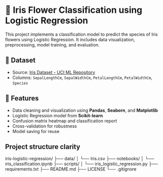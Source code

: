 # 🌸 Iris Flower Classification using Logistic Regression

This project implements a classification model to predict the species of Iris flowers using Logistic Regression. It includes data visualization, preprocessing, model training, and evaluation.

## 📂 Dataset

- Source: [Iris Dataset - UCI ML Repository](https://archive.ics.uci.edu/ml/datasets/iris)
- Columns: `SepalLengthCm`, `SepalWidthCm`, `PetalLengthCm`, `PetalWidthCm`, `Species`

## 📌 Features

- Data cleaning and visualization using **Pandas**, **Seaborn**, and **Matplotlib**
- Logistic Regression model from **Scikit-learn**
- Confusion matrix heatmap and classification report
- Cross-validation for robustness
- Model saving for reuse

## Project structure clarity 
iris-logistic-regression/
├── data/
│   └── Iris.csv
├── notebooks/
│   └── iris_classification.ipynb
├── scripts/
│   └── iris_logistic_regression.py
├── requirements.txt
├── README.md
├── LICENSE
└── .gitignore
